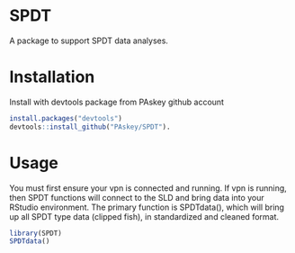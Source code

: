 # SPDT
A package to support SPDT data analyses. 

# Installation
Install with devtools package from PAskey github account

```R
install.packages("devtools")
devtools::install_github("PAskey/SPDT").
```

# Usage
You must first ensure your vpn is connected and running.
If vpn is running, then SPDT functions will connect to the SLD and bring data into your RStudio environment.
The primary function is SPDTdata(), which will bring up all SPDT type data (clipped fish), in standardized and cleaned format.

```R
library(SPDT)
SPDTdata()
```